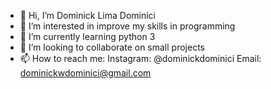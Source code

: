 - 👋 Hi, I’m Dominick Lima Dominici
- 👀 I’m interested in improve my skills in programming
- 🌱 I’m currently learning python 3
- 💞️ I’m looking to collaborate on small projects 
- 📫 How to reach me: 
Instagram: @dominickdominici
Email: dominickwdominici@gmail.com

